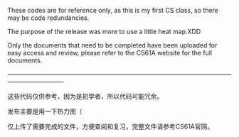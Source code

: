 These codes are for reference only, as this is my first CS class, so there may be code redundancies.

The purpose of the release was more to use a little heat map.XDD

Only the documents that need to be completed have been uploaded for easy access and review, please refer to the CS61A website for the full documents.

—————————————————————————————————————————————

这些代码仅供参考，因为是初学者，所以代码可能冗余。

发布主要是用一下热力图（

仅上传了需要完成的文件，方便查阅和复习，完整文件请参考CS61A官网。
